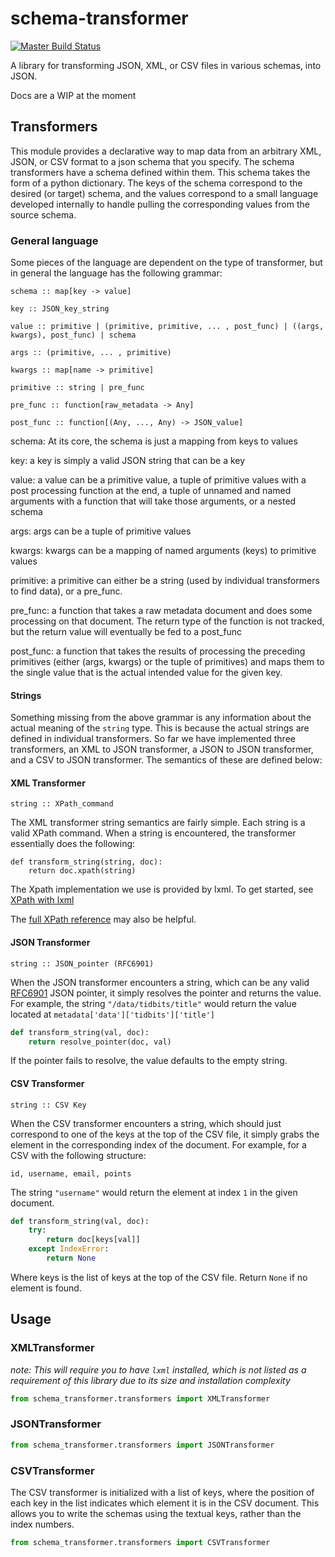 # schema-transformer

[![Master Build Status](https://travis-ci.org/fabianvf/schema-transformer.svg?branch=master)](https://travis-ci.org/fabianvf/schema-transformer)

A library for transforming JSON, XML, or CSV files in various schemas, into JSON.

Docs are a WIP at the moment

## Transformers ##
This module provides a declarative way to map data from an arbitrary XML, JSON, or CSV format to a json schema that you specify. The schema transformers have a schema defined within them. This schema takes the form of a python dictionary. The keys of the schema correspond to the desired (or target) schema, and the values correspond to a small language developed internally to handle pulling the corresponding values from the source schema.

### General language ###
Some pieces of the language are dependent on the type of transformer, but in general the language has the following grammar:
```
schema :: map[key -> value]

key :: JSON_key_string

value :: primitive | (primitive, primitive, ... , post_func) | ((args, kwargs), post_func) | schema

args :: (primitive, ... , primitive)

kwargs :: map[name -> primitive]

primitive :: string | pre_func

pre_func :: function[raw_metadata -> Any]

post_func :: function[(Any, ..., Any) -> JSON_value]
```

schema: At its core, the schema is just a mapping from keys to values

key: a key is simply a valid JSON string that can be a key

value: a value can be a primitive value, a tuple of primitive values with a post processing function at the end, a tuple of unnamed and named arguments with a function that will take those arguments, or a nested schema

args: args can be a tuple of primitive values

kwargs: kwargs can be a mapping of named arguments (keys) to primitive values

primitive: a primitive can either be a string (used by individual transformers to find data), or a pre_func.

pre_func: a function that takes a raw metadata document and does some processing on that document. The return type of the function is not tracked, but the return value will eventually be fed to a post_func

post_func: a function that takes the results of processing the preceding primitives (either (args, kwargs) or the tuple of primitives) and maps them to the single value that is the actual intended value for the given key.

#### Strings ####

Something missing from the above grammar is any information about the actual meaning of the ```string``` type. This is because the actual strings are defined in individual transformers. So far we have implemented three transformers, an XML to JSON transformer, a JSON to JSON transformer, and a CSV to JSON transformer. The semantics of these are defined below:

#### XML Transformer ####

```
string :: XPath_command
```

The XML transformer string semantics are fairly simple. Each string is a valid XPath command. When a string is encountered, the transformer essentially does the following:

```
def transform_string(string, doc):
    return doc.xpath(string)
```
The Xpath implementation we use is provided by lxml. To get started, see [XPath with lxml](http://lxml.de/xpathxslt.html#xpath)


The [full XPath reference](http://www.w3.org/TR/xpath/) may also be helpful.

#### JSON Transformer ####

```
string :: JSON_pointer (RFC6901)
```

When the JSON transformer encounters a string, which can be any valid [RFC6901](https://tools.ietf.org/html/rfc6901) JSON pointer, it simply resolves the pointer and returns the value. For example, the string ```"/data/tidbits/title"``` would return the value located at ```metadata['data']['tidbits']['title']```

```python
def transform_string(val, doc):
    return resolve_pointer(doc, val)
```

If the pointer fails to resolve, the value defaults to the empty string.

#### CSV Transformer ####
```
string :: CSV Key
```
When the CSV transformer encounters a string, which should just correspond to one of the keys at the top of the CSV file, it simply grabs the element in the corresponding index of the document.
For example, for a CSV with the following structure:
```csv
id, username, email, points
```
The string `"username"` would return the element at index `1` in the given document.

```python
def transform_string(val, doc):
    try:
        return doc[keys[val]]
    except IndexError:
        return None
```
Where keys is the list of keys at the top of the CSV file. Return `None` if no element is found.

## Usage

### XMLTransformer
_note: This will require you to have `lxml` installed, which is not listed as a requirement of this library due to its size and installation complexity_
```python
from schema_transformer.transformers import XMLTransformer
```
### JSONTransformer
```python
from schema_transformer.transformers import JSONTransformer
```
### CSVTransformer
The CSV transformer is initialized with a list of keys, where the position of each key in the list indicates which element it is in the CSV document. This allows you to write the schemas using the textual keys, rather than the index numbers.
```python
from schema_transformer.transformers import CSVTransformer
```

